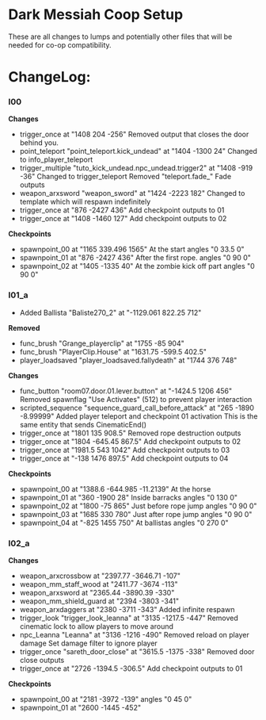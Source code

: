 # Dark Messiah Coop Setup
These are all changes to lumps and potentially other files that will be needed for co-op compatibility.



# ChangeLog:
### l00

**Changes**
- trigger_once at "1408 204 -256"
	Removed output that closes the door behind you.
- point_teleport "point_teleport.kick_undead" at "1404 -1300 24"
	Changed to info_player_teleport
- trigger_multiple "tuto_kick_undead.npc_undead.trigger2" at "1408 -919 -36"
	Changed to trigger_teleport
	Removed "teleport.fade_" Fade outputs
- weapon_arxsword "weapon_sword" at "1424 -2223 182"
	Changed to template which will respawn indefinitely
- trigger_once at "876 -2427 436"
	Add checkpoint outputs to 01
- trigger_once at "1408 -1460 127"
	Add checkpoint outputs to 02

**Checkpoints**
- spawnpoint_00 at "1165 339.496 1565" At the start
angles "0 33.5 0"
- spawnpoint_01 at "876 -2427 436" After the first rope.
angles "0 90 0"
- spawnpoint_02 at "1405 -1335 40" At the zombie kick off part
angles "0 90 0"

### l01_a

- Added Ballista "Baliste270_2" at "-1129.061 822.25 712"

**Removed**
- func_brush "Grange_playerclip" at "1755 -85 904"
- func_brush "PlayerClip.House" at "1631.75 -599.5 402.5"
- player_loadsaved "player_loadsaved.fallydeath" at "1744 376 748"

**Changes**
- func_button "room07.door.01.lever.button" at "-1424.5 1206 456"
	Removed spawnflag "Use Activates" (512) to prevent player interaction
- scripted_sequence "sequence_guard_call_before_attack" at "265 -1890 -8.99999"
	Added player teleport and checkpoint 01 activation This is the same entity that sends CinematicEnd()
- trigger_once at "1801 135 908.5"
	Removed rope destruction outputs
- trigger_once at "1804 -645.45 867.5"
	Add checkpoint outputs to 02
- trigger_once at "1981.5 543 1042"
	Add checkpoint outputs to 03
- trigger_once at "-138 1476 897.5"
	Add checkpoint outputs to 04

**Checkpoints**
- spawnpoint_00 at "1388.6 -644.985 -11.2139" At the horse
- spawnpoint_01 at "360 -1900 28" Inside barracks
angles "0 130 0"
- spawnpoint_02 at "1800 -75 865" Just before rope jump
angles "0 90 0"
- spawnpoint_03 at "1685 330 780" Just after rope jump
angles "0 90 0"
- spawnpoint_04 at "-825 1455 750" At ballistas
angles "0 270 0"


### l02_a

**Changes**
- weapon_arxcrossbow at "2397.77 -3646.71 -107"
- weapon_mm_staff_wood at "2411.77 -3674 -113"
- weapon_arxsword at "2365.44 -3890.39 -330"
- weapon_mm_shield_guard at "2394 -3803 -341"
- weapon_arxdaggers at "2380 -3711 -343"
	Added infinite respawn
- trigger_look "trigger_look_leanna" at "3135 -1217.5 -447"
	Removed cinematic lock to allow players to move around
- npc_Leanna "Leanna" at "3136 -1216 -490"
	Removed reload on player damage
	Set damage filter to ignore player
- trigger_once "sareth_door_close" at "3615.5 -1375 -338"
	Removed door close outputs
- trigger_once at "2726 -1394.5 -306.5"
	Add checkpoint outputs to 01

**Checkpoints**
- spawnpoint_00 at "2181 -3972 -139"
angles "0 45 0"
- spawnpoint_01 at "2600 -1445 -452"
